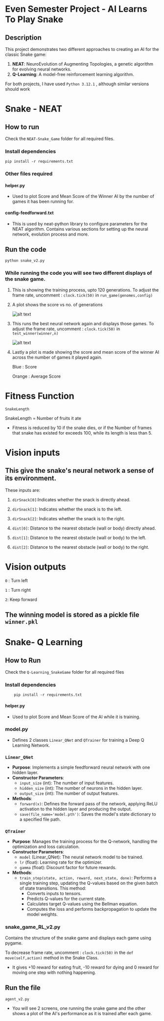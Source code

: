 # Even Semester Project - AI Learns To Play Snake

## Description
This project demonstrates two different approaches to creating an AI for the classic Snake game:
1. **NEAT**: NeuroEvolution of Augmenting Topologies, a genetic algorithm for evolving neural networks.
2. **Q-Learning**: A model-free reinforcement learning algorithm.

For both projects, I have used `Python 3.12.1` , although similar versions should work

# Snake - NEAT
## How to run

Check the `NEAT-Snake_Game` folder for all required files.

### Install dependencies
    pip install -r requirements.txt
### Other files required
#### helper.py
- Used to plot Score and Mean Score of the Winner AI by the number of games it has been running for.
#### config-feedforward.txt
- This is used by neat-python library to configure parameters for the NEAT algorithm. Contains various sections for setting up the neural network, evolution process and more.
## Run the code
    python snake_v2.py

### While running the code you will see two different displays of the snake game.
1) This is showing the training process, upto 120 generations. To adjust the frame rate, uncomment : `clock.tick(50)` in `run_game(genomes,config)`
2) A plot shows the score vs no. of generations

   ![alt text](Images/gen_score_v2.png "Logo Title Text 1")
3) This runs the best neural network again and displays those games. To adjust the frame rate, uncomment : `clock.tick(50)` in `test_winner(winner,n)`

    ![alt text](Images/winner_stats.png "Logo Title Text 1")
4) Lastly a plot is made showing the score and mean score of the winner AI across the number of games it played again.

   Blue : Score
   
   Orange : Average Score
 
# Fitness Function
    SnakeLength
  SnakeLength = Number of fruits it ate
  - Fitness is reduced by 10 if the snake dies, or if the Number of frames that snake has existed for exceeds 100, while its length is less than 5.

# Vision inputs
## This give the snake's neural network a sense of its environment.

 These inputs are:
 
  1. `dirSnack[0]`:Indicates whether the snack is directly ahead.
  
  2. `dirSnack[1]`: Indicates whether the snack is to the left.

  3. `dirSnack[2]`: Indicates whether the snack is to the right.

  4. `dist[0]`: Distance to the nearest obstacle (wall or body) directly ahead.

  5. `dist[1]`: Distance to the nearest obstacle (wall or body) to the left.

  6. `dist[2]`: Distance to the nearest obstacle (wall or body) to the right.

# Vision outputs
`0` : Turn left

`1` : Turn right

`2`: Keep forward

## The winning model is stored as a pickle file ```winner.pkl```

# Snake- Q Learning
## How to Run
Check the `Q-Learning_SnakeGame` folder for all required files

### Install dependencies
        pip install -r requirements.txt

#### helper.py
- Used to plot Score and Mean Score of the AI while it is training.
### model.py
- Defines 2 classes `Linear_QNet` and `QTrainer` for training a Deep Q Learning Network.
### `Linear_QNet`
- **Purpose**: Implements a simple feedforward neural network with one hidden layer.
- **Constructor Parameters**:
  - `input_size` (int): The number of input features.
  - `hidden_size` (int): The number of neurons in the hidden layer.
  - `output_size` (int): The number of output features.
- **Methods**:
  - `forward(x)`: Defines the forward pass of the network, applying ReLU activation to the hidden layer and producing the output.
  - `save(file_name='model.pth')`: Saves the model's state dictionary to a specified file path.

### `QTrainer`
- **Purpose**: Manages the training process for the Q-network, handling the optimization and loss calculation.
- **Constructor Parameters**:
  - `model` (Linear_QNet): The neural network model to be trained.
  - `lr` (float): Learning rate for the optimizer.
  - `gamma` (float): Discount factor for future rewards.
- **Methods**:
  - `train_step(state, action, reward, next_state, done)`: Performs a single training step, updating the Q-values based on the given batch of state transitions. This method:
    - Converts inputs to tensors.
    - Predicts Q-values for the current state.
    - Calculates target Q-values using the Bellman equation.
    - Computes the loss and performs backpropagation to update the model weights.

### snake_game_RL_v2.py
Contains the structure of the snake game and displays each game using pygame.

To decrease frame rate, uncomment : `clock.tick(50)` in the `def move(self,action)` method in the Snake Class.
- It gives +10 reward for eating fruit, -10 reward for dying and 0 reward for moving one step with nothing happening.
  
## Run the file
`agent_v2.py`

- You will see 2 screens, one running the snake game and the other shows a plot of the AI's performance as it is trained after each game.
